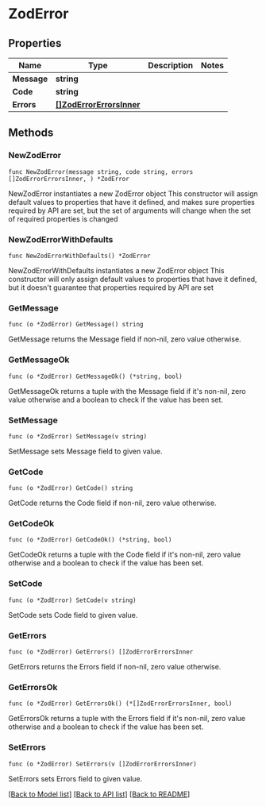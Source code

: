 # ZodError

## Properties

Name | Type | Description | Notes
------------ | ------------- | ------------- | -------------
**Message** | **string** |  | 
**Code** | **string** |  | 
**Errors** | [**[]ZodErrorErrorsInner**](ZodErrorErrorsInner.md) |  | 

## Methods

### NewZodError

`func NewZodError(message string, code string, errors []ZodErrorErrorsInner, ) *ZodError`

NewZodError instantiates a new ZodError object
This constructor will assign default values to properties that have it defined,
and makes sure properties required by API are set, but the set of arguments
will change when the set of required properties is changed

### NewZodErrorWithDefaults

`func NewZodErrorWithDefaults() *ZodError`

NewZodErrorWithDefaults instantiates a new ZodError object
This constructor will only assign default values to properties that have it defined,
but it doesn't guarantee that properties required by API are set

### GetMessage

`func (o *ZodError) GetMessage() string`

GetMessage returns the Message field if non-nil, zero value otherwise.

### GetMessageOk

`func (o *ZodError) GetMessageOk() (*string, bool)`

GetMessageOk returns a tuple with the Message field if it's non-nil, zero value otherwise
and a boolean to check if the value has been set.

### SetMessage

`func (o *ZodError) SetMessage(v string)`

SetMessage sets Message field to given value.


### GetCode

`func (o *ZodError) GetCode() string`

GetCode returns the Code field if non-nil, zero value otherwise.

### GetCodeOk

`func (o *ZodError) GetCodeOk() (*string, bool)`

GetCodeOk returns a tuple with the Code field if it's non-nil, zero value otherwise
and a boolean to check if the value has been set.

### SetCode

`func (o *ZodError) SetCode(v string)`

SetCode sets Code field to given value.


### GetErrors

`func (o *ZodError) GetErrors() []ZodErrorErrorsInner`

GetErrors returns the Errors field if non-nil, zero value otherwise.

### GetErrorsOk

`func (o *ZodError) GetErrorsOk() (*[]ZodErrorErrorsInner, bool)`

GetErrorsOk returns a tuple with the Errors field if it's non-nil, zero value otherwise
and a boolean to check if the value has been set.

### SetErrors

`func (o *ZodError) SetErrors(v []ZodErrorErrorsInner)`

SetErrors sets Errors field to given value.



[[Back to Model list]](../README.md#documentation-for-models) [[Back to API list]](../README.md#documentation-for-api-endpoints) [[Back to README]](../README.md)


